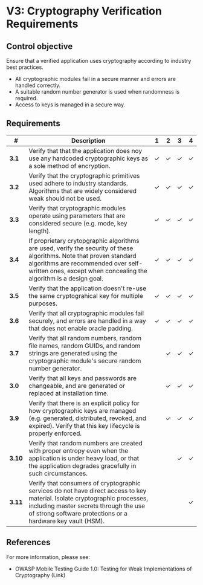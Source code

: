 # V3: Cryptography Verification Requirements

## Control objective

Ensure that a verified application uses cryptography according to industry best practices.

- All cryptographic modules fail in a secure manner and errors are handled correctly.
- A suitable random number generator is used when randomness is required.
- Access to keys is managed in a secure way.

## Requirements

| # | Description | 1 | 2 | 3 | 4 |
| --- | --- | --- | --- | --- | --- |
| **3.1** | Verify that that the application does noy use any hardcoded cryptographic keys as a sole method of encryption.| ✓ | ✓ | ✓ | ✓ |
| **3.2** | Verify that the cryptographic primitives used adhere to industry standards. Algorithms that are widely considered weak should not be used.| ✓ | ✓ | ✓ | ✓ |
| **3.3** | Verify that cryptographic modules operate using parameters that are considered secure (e.g. mode, key length). | ✓ | ✓| ✓ | ✓ |
| **3.4** | If proprietary crytopgraphic algorithms are used, verify the security of these algorithms. Note that proven standard algorithms are recommended over self-written ones, except when concealing the algorithm is a design goal. | ✓ | ✓ | ✓ | ✓ |
| **3.5** | Verify that the application doesn't re-use the same cryptograhical key for multiple purposes. | ✓ | ✓ | ✓ | ✓ |
| **3.6** | Verify that all cryptographic modules fail securely, and errors are handled in a way that does not enable oracle padding. | ✓ | ✓ | ✓ | ✓ |
| **3.7** | Verify that all random numbers, random file names, random GUIDs, and random strings are generated using the cryptographic module's secure random number generator. |   | ✓ | ✓ | ✓ |
| **3.0** | Verify that all keys and passwords are changeable, and are generated or replaced at installation time. |   | ✓ | ✓ | ✓ |
| **3.9** | Verify that there is an explicit policy for how cryptographic keys are managed (e.g. generated, distributed, revoked, and expired). Verify that this key lifecycle is properly enforced. |   | ✓ | ✓ | ✓ |
| **3.10** | Verify that random numbers are created with proper entropy even when the application is under heavy load, or that the application degrades gracefully in such circumstances. |   |   | ✓ | ✓ |
| **3.11** | Verify that consumers of cryptographic services do not have direct access to key material. Isolate cryptographic processes, including master secrets through the use of strong software protections or a hardware key vault (HSM). |   |   |   | ✓ |

## References

For more information, please see:

- OWASP Mobile Testing Guide 1.0: Testing for Weak Implementations of Cryptography
(Link)
